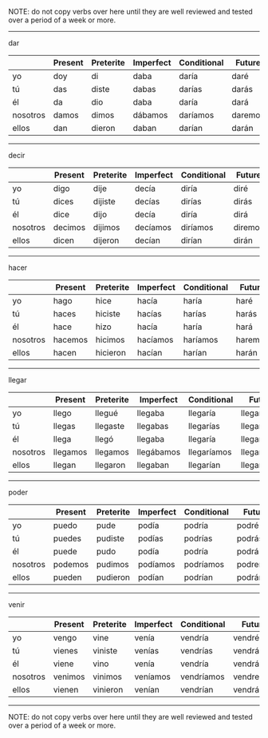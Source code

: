 
NOTE: do not copy verbs over here until they are well reviewed and tested
over a period of a week or more.

---

dar

| | Present | Preterite | Imperfect | Conditional | Future |
|-|-|-|-|-|-|
yo | doy | di | daba | daría | daré |
tú | das | diste | dabas | darías | darás |
él | da | dio | daba | daría | dará | 	
nosotros | damos | dimos | dábamos | daríamos | daremos |
ellos | dan | dieron | daban | darían | darán |

---

decir

| | Present | Preterite | Imperfect | Conditional | Future |
|-|-|-|-|-|-|
yo | digo | dije | decía | diría | diré |
tú | dices | dijiste | decías | dirías | dirás |
él | dice | dijo | decía | diría | dirá | 	
nosotros | decimos | dijimos | decíamos | diríamos | diremos |
ellos | dicen | dijeron | decían | dirían | dirán |

---

hacer

| | Present | Preterite | Imperfect | Conditional | Future |
|-|-|-|-|-|-|
yo | hago | hice | hacía | haría | haré |
tú | haces | hiciste | hacías | harías | harás |
él | hace | hizo | hacía | haría | hará |
nosotros | hacemos | hicimos | hacíamos | haríamos | haremos |
ellos | hacen | hicieron | hacían | harían | harán |

---

llegar

| | Present | Preterite | Imperfect | Conditional | Future |
|-|-|-|-|-|-|
yo | llego | llegué | llegaba | llegaría | llegaré |
tú | llegas | llegaste | llegabas | llegarías | llegarás |
él | llega | llegó | llegaba | llegaría | 	llegará |
nosotros | llegamos | llegamos | llegábamos | llegaríamos | llegaremos |
ellos | llegan | llegaron | llegaban | llegarían | llegarán |

---

poder

| | Present | Preterite | Imperfect | Conditional | Future |
|-|-|-|-|-|-|
yo | puedo | pude | podía | podría | podré |
tú | puedes | pudiste | podías | podrías | podrás |
él | puede | pudo | podía | podría | podrá | 	
nosotros | podemos | pudimos | podíamos | podríamos | podremos |
ellos | pueden | pudieron | podían | podrían | podrán |

---

venir

| | Present | Preterite | Imperfect | Conditional | Future |
|-|-|-|-|-|-|
yo | vengo | vine | venía | vendría | vendré |
tú | vienes | viniste | venías | vendrías | vendrás |
él | viene | vino | venía | vendría | vendrá |
nosotros | venimos | vinimos | veníamos | vendríamos | vendremos |
ellos | vienen | vinieron | venían | vendrían | vendrán |

---

NOTE: do not copy verbs over here until they are well reviewed and tested
over a period of a week or more.
